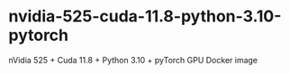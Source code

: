 # nvidia-525-cuda-11.8-python-3.10-pytorch
nVidia 525 + Cuda 11.8 + Python 3.10 + pyTorch GPU Docker image
